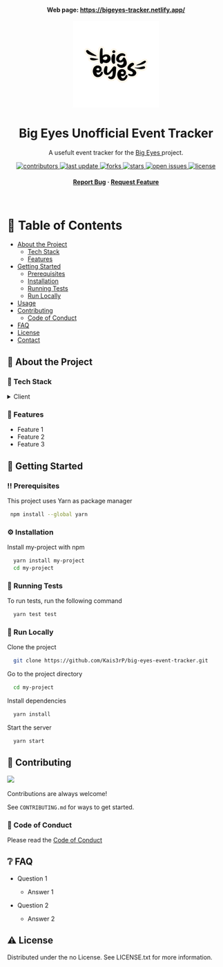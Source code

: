 <div align="center">
  <h4>Web page: <a href="https://bigeyes-tracker.netlify.app/">https://bigeyes-tracker.netlify.app/</a></h4>
  <img src="src/assets/big.webp" alt="logo" width="200" height="auto" />
  <h1>Big Eyes Unofficial Event Tracker</h1>
  
  <p>
    A usefult event tracker for the <a href="https://bigeyes.space/">
   Big Eyes
  </a> project.
  </p>
  
  
<!-- Badges -->
<p>
  <a href="https://github.com/Kais3rP/big-eyes-event-tracker/graphs/contributors">
    <img src="https://img.shields.io/github/contributors/Kais3rP/big-eyes-event-tracker" alt="contributors" />
  </a>
  <a href="">
    <img src="https://img.shields.io/github/last-commit/Kais3rP/big-eyes-event-tracker" alt="last update" />
  </a>
  <a href="https://github.com/Kais3rP/big-eyes-event-tracker/network/members">
    <img src="https://img.shields.io/github/forks/Kais3rP/big-eyes-event-tracker" alt="forks" />
  </a>
  <a href="https://github.com/Kais3rP/big-eyes-event-tracker/stargazers">
    <img src="https://img.shields.io/github/stars/Kais3rP/big-eyes-event-tracker" alt="stars" />
  </a>
  <a href="https://github.com/Kais3rP/big-eyes-event-tracker/issues/">
    <img src="https://img.shields.io/github/issues/Kais3rP/big-eyes-event-tracker" alt="open issues" />
  </a>
  <a href="https://github.com/Kais3rP/big-eyes-event-tracker/blob/master/LICENSE">
    <img src="https://img.shields.io/github/license/Kais3rP/big-eyes-event-tracker.svg" alt="license" />
  </a>
</p>
   
<h4>
    <a href="https://github.com/Kais3rP/big-eyes-event-tracker/issues/">Report Bug</a>
  <span> · </span>
    <a href="https://github.com/Kais3rP/big-eyes-event-tracker/issues/">Request Feature</a>
  </h4>
</div>

<br />

<!-- Table of Contents -->

# :notebook_with_decorative_cover: Table of Contents

- [About the Project](#star2-about-the-project)
  - [Tech Stack](#space_invader-tech-stack)
  - [Features](#dart-features)
- [Getting Started](#toolbox-getting-started)
  - [Prerequisites](#bangbang-prerequisites)
  - [Installation](#gear-installation)
  - [Running Tests](#test_tube-running-tests)
  - [Run Locally](#running-run-locally)
- [Usage](#eyes-usage)
- [Contributing](#wave-contributing)
  - [Code of Conduct](#scroll-code-of-conduct)
- [FAQ](#grey_question-faq)
- [License](#warning-license)
- [Contact](#handshake-contact)

<!-- About the Project -->

## :star2: About the Project

<!-- TechStack -->

### :space_invader: Tech Stack

<details>
  <summary>Client</summary>
  <ul>
    <li><a href="https://reactjs.org/">React.js</a></li>
  </ul>
</details>

<!-- Features -->

### :dart: Features

- Feature 1
- Feature 2
- Feature 3

<!-- Getting Started -->

## :toolbox: Getting Started

<!-- Prerequisites -->

### :bangbang: Prerequisites

This project uses Yarn as package manager

```bash
 npm install --global yarn
```

<!-- Installation -->

### :gear: Installation

Install my-project with npm

```bash
  yarn install my-project
  cd my-project
```

<!-- Running Tests -->

### :test_tube: Running Tests

To run tests, run the following command

```bash
  yarn test test
```

<!-- Run Locally -->

### :running: Run Locally

Clone the project

```bash
  git clone https://github.com/Kais3rP/big-eyes-event-tracker.git
```

Go to the project directory

```bash
  cd my-project
```

Install dependencies

```bash
  yarn install
```

Start the server

```bash
  yarn start
```

<!-- Contributing -->

## :wave: Contributing

<a href="https://github.com/Kais3rP/big-eyes-event-tracker/graphs/contributors">
  <img src="https://contrib.rocks/image?repo=Kais3rP/big-eyes-event-tracker" />
</a>

Contributions are always welcome!

See `CONTRIBUTING.md` for ways to get started.

<!-- Code of Conduct -->

### :scroll: Code of Conduct

Please read the [Code of Conduct](https://github.com/Kais3rP/big-eyes-event-tracker/blob/master/CODE_OF_CONDUCT.md)

<!-- FAQ -->

## :grey_question: FAQ

- Question 1

  - Answer 1

- Question 2

  - Answer 2

<!-- License -->

## :warning: License

Distributed under the no License. See LICENSE.txt for more information.
